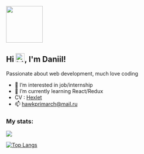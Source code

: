 <div align="left">
<img src="https://i.gifer.com/Ao.gif" width="100"/>
</div>

<h2 align="left">Hi <img src="https://user-images.githubusercontent.com/1303154/88677602-1635ba80-d120-11ea-84d8-d263ba5fc3c0.gif" width="24px" height="24px" alt="hi">, I'm Daniil!</h2>

Passionate about web development, much love coding

- 👀 I’m interested in job/internship
- 🌱 I’m currently learning React/Redux
- CV : [Hexlet](https://cv.hexlet.io/resumes/1120)
- 📫 hawkprimarch@mail.ru

<h3 align="left">My stats:</h3>

<img src="https://github-readme-stats.vercel.app/api?username=hawkprimarch&title_color=0074D9&text_color=E5C07B&icon_color=2ECC40&border_color=30363D&bg_color=161B22&show_icons=true&cache_seconds=1800&locale=en&border_radius=5&hide=,issues,&count_private=true&include_all_commit=true">


[![Top Langs](https://github-readme-stats.vercel.app/api/top-langs/?username=hawkprimarch&layout=compact&theme=vision-friendly-dark)](https://github.com/anuraghazra/github-readme-stats)

<!---
hawkprimarch/hawkprimarch is a ✨ special ✨ repository because its `README.md` (this file) appears on your GitHub profile.
You can click the Preview link to take a look at your changes.
--->
